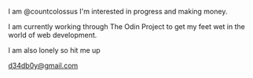 I am @countcolossus
I'm interested in progress
and making money. 

I am currently working through The Odin Project 
to get my feet wet in the world of web development.

I am also lonely so hit me up

d34db0y@gmail.com
<!---
countcolossus/countcolossus is a ✨ special ✨ repository because its `README.md` (this file) appears on your GitHub profile.
You can click the Preview link to take a look at your changes.
--->
